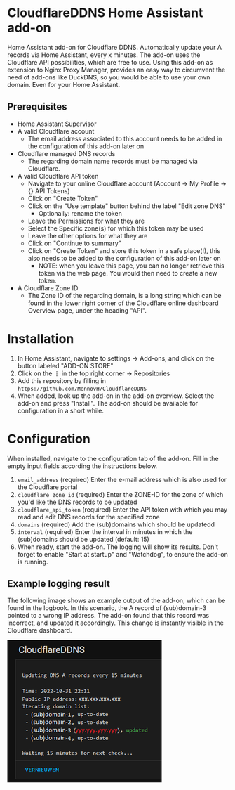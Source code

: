 # CloudflareDDNS Home Assistant add-on
Home Assistant add-on for Cloudflare DDNS.
Automatically update your A records via Home Assistant, every x minutes.
The add-on uses the Cloudflare API possibilities, which are free to use.
Using this add-on as extension to Nginx Proxy Manager, provides an easy way to circumvent the need of add-ons like DuckDNS, so you would be able to use your own domain. Even for your Home Assistant.

## Prerequisites
- Home Assistant Supervisor
- A valid Cloudflare account
  - The email address associated to this account needs to be added in the configuration of this add-on later on
- Cloudflare managed DNS records
  - The regarding domain name records must be managed via Cloudflare.
- A valid Cloudflare API token
  - Navigate to your online Cloudflare account (Account → My Profile → {} API Tokens)
  - Click on "Create Token"
  - Click on the "Use template" button behind the label "Edit zone DNS"
    - Optionally: rename the token
  - Leave the Permissions for what they are
  - Select the Specific zone(s) for which this token may be used
  - Leave the other options for what they are
  - Click on "Continue to summary"
  - Click on "Create Token" and store this token in a safe place(!), this also needs to be added to the configuration of this add-on later on
    - NOTE: when you leave this page, you can no longer retrieve this token via the web page. You would then need to create a new token.
- A Cloudflare Zone ID
  - The Zone ID of the regarding domain, is a long string which can be found in the lower right corner of the Cloudflare online dashboard Overview page, under the heading "API".

# Installation

1. In Home Assistant, navigate to settings → Add-ons, and click on the button labeled "ADD-ON STORE"
2. Click on the ⋮ in the top right corner → Repositories
3. Add this repository by filling in `https://github.com/MennovH/CloudflareDDNS`
4. When added, look up the add-on in the add-on overview. Select the add-on and press "Install". The add-on should be available for configuration in a short while.

# Configuration

When installed, navigate to the configuration tab of the add-on. Fill in the empty input fields according the instructions below.
1. `email_address` (required) Enter the e-mail address which is also used for the Cloudflare portal
2. `cloudflare_zone_id` (required) Enter the ZONE-ID for the zone of which you'd like the DNS records to be updated
3. `cloudflare_api_token` (required) Enter the API token with which you may read and edit DNS records for the specified zone
4. `domains` (required) Add the (sub)domains which should be updatedd
5. `interval` (required) Enter the interval in minutes in which the (sub)domains should be updated (default: 15)
6. When ready, start the add-on. The logging will show its results. Don't forget to enable "Start at startup" and "Watchdog", to ensure the add-on is running. 

## Example logging result

The following image shows an example output of the add-on, which can be found in the logbook. In this scenario, the A record of (sub)domain-3 pointed to a wrong IP address. The add-on found that this record was incorrect, and updated it accordingly. This change is instantly visible in the Cloudflare dashboard.

![CloudflareDDNS example logging][screenshot]

[screenshot]: https://raw.githubusercontent.com/MennovH/CloudflareDDNS/main/images/screenshot.png
